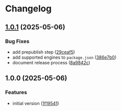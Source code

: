 # Changelog

## [1.0.1](https://github.com/sanity-io/functions-node/compare/v1.0.0...v1.0.1) (2025-05-06)


### Bug Fixes

* add prepublish step ([29ceaf5](https://github.com/sanity-io/functions-node/commit/29ceaf5fca7fffbcc434778d72312ef835694146))
* add supported engines to `package.json` ([386e7b0](https://github.com/sanity-io/functions-node/commit/386e7b0b64a562aaf6986d450420fa66a679c5b0))
* document release process ([8a9842c](https://github.com/sanity-io/functions-node/commit/8a9842cf6daa4cc83c89ac8c99cb8cba64c7c67f))

## 1.0.0 (2025-05-06)


### Features

* initial version ([1f19541](https://github.com/sanity-io/functions-node/commit/1f19541cc27ac5083c904a2fcbf21ea972cd0309))
